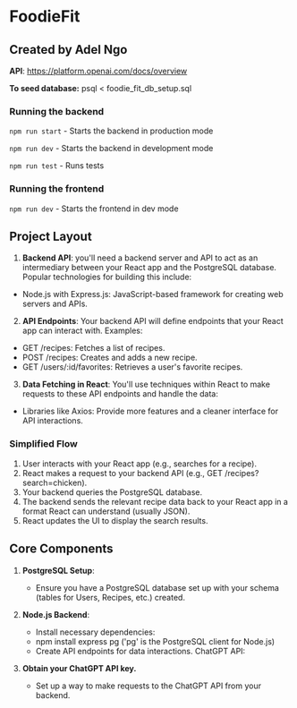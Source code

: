 # FoodieFit

## Created by Adel Ngo

**API**: https://platform.openai.com/docs/overview

**To seed database:**
psql < foodie_fit_db_setup.sql

### Running the backend
`npm run start` - Starts the backend in production mode

`npm run dev` - Starts the backend in development mode

`npm run test` - Runs tests

### Running the frontend
`npm run dev` - Starts the frontend in dev mode

## Project Layout

1. **Backend API**: you'll need a backend server and API to act as an intermediary between your React app and the PostgreSQL database. Popular technologies for building this include:

* Node.js with Express.js: JavaScript-based framework for creating web servers and APIs.

2. **API Endpoints**: Your backend API will define endpoints that your React app can interact with. Examples:

* GET /recipes: Fetches a list of recipes.
* POST /recipes: Creates and adds a new recipe.
* GET /users/:id/favorites: Retrieves a user's favorite recipes.

3. **Data Fetching in React**:  You'll use techniques within React to make requests to these API endpoints and handle the data:

* Libraries like Axios: Provide more features and a cleaner interface for API interactions.

### Simplified Flow

1. User interacts with your React app (e.g., searches for a recipe).
2. React makes a request to your backend API (e.g., GET /recipes?search=chicken).
3. Your backend queries the PostgreSQL database.
4. The backend sends the relevant recipe data back to your React app in a format React can understand (usually JSON).
5. React updates the UI to display the search results.

## Core Components

1. **PostgreSQL Setup**:

    - Ensure you have a PostgreSQL database set up with your schema (tables for Users, Recipes, etc.) created.

2. **Node.js Backend**:

    - Install necessary dependencies:
    - npm install express pg ('pg' is the PostgreSQL client for Node.js)
    - Create API endpoints for data interactions.
ChatGPT API:

3. **Obtain your ChatGPT API key.**
    - Set up a way to make requests to the ChatGPT API from your backend.